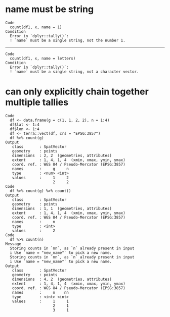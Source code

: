 # name must be string

    Code
      count(df1, x, name = 1)
    Condition
      Error in `dplyr::tally()`:
      ! `name` must be a single string, not the number 1.

---

    Code
      count(df1, x, name = letters)
    Condition
      Error in `dplyr::tally()`:
      ! `name` must be a single string, not a character vector.

# can only explicitly chain together multiple tallies

    Code
      df <- data.frame(g = c(1, 1, 2, 2), n = 1:4)
      df$lat <- 1:4
      df$lon <- 1:4
      df <- terra::vect(df, crs = "EPSG:3857")
      df %>% count(g)
    Output
       class       : SpatVector 
       geometry    : points 
       dimensions  : 2, 2  (geometries, attributes)
       extent      : 1, 4, 1, 4  (xmin, xmax, ymin, ymax)
       coord. ref. : WGS 84 / Pseudo-Mercator (EPSG:3857) 
       names       :     g     n
       type        : <num> <int>
       values      :     1     2
                         2     2
    Code
      df %>% count(g) %>% count()
    Output
       class       : SpatVector 
       geometry    : points 
       dimensions  : 1, 1  (geometries, attributes)
       extent      : 1, 4, 1, 4  (xmin, xmax, ymin, ymax)
       coord. ref. : WGS 84 / Pseudo-Mercator (EPSG:3857) 
       names       :     n
       type        : <int>
       values      :     2
    Code
      df %>% count(n)
    Message
      Storing counts in `nn`, as `n` already present in input
      i Use `name = "new_name"` to pick a new name.
      Storing counts in `nn`, as `n` already present in input
      i Use `name = "new_name"` to pick a new name.
    Output
       class       : SpatVector 
       geometry    : points 
       dimensions  : 4, 2  (geometries, attributes)
       extent      : 1, 4, 1, 4  (xmin, xmax, ymin, ymax)
       coord. ref. : WGS 84 / Pseudo-Mercator (EPSG:3857) 
       names       :     n    nn
       type        : <int> <int>
       values      :     1     1
                         2     1
                         3     1

